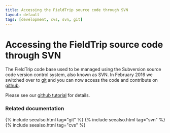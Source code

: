 ```yaml
---
title: Accessing the FieldTrip source code through SVN
layout: default
tags: [development, cvs, svn, git]
---
```


# Accessing the FieldTrip source code through SVN

The FieldTrip code base used to be managed using the Subversion source code version control system, also known as SVN. In February 2016 we switched over to [git](http://git-scm.com) and you can now access the code and contribute on [github](http://github.com/fieldtrip).

Please see our [github tutorial](/[[/development/git) for details.

### Related documentation

{% include seealso.html tag="git" %}
{% include seealso.html tag="svn" %}
{% include seealso.html tag="cvs" %}

